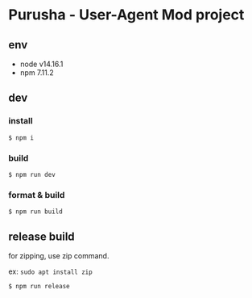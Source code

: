 # Purusha - User-Agent Mod project

## env

- node v14.16.1
- npm 7.11.2

## dev

### install

`$ npm i`

### build

`$ npm run dev`

### format & build

`$ npm run build`

## release build

for zipping, use zip command.

ex: `sudo apt install zip`

`$ npm run release`
